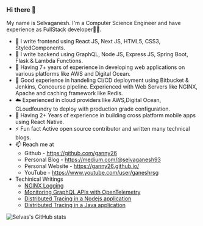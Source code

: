 ### Hi there 👋

My name is Selvaganesh. I'm a Computer Science Engineer and have experience as FullStack developer👨‍💻. 

 - 🔭 I write frontend using React JS, Next JS, HTML5, CSS3, StyledComponents.
 - 🔧 I write backend using GraphQL, Node JS, Express JS, Spring Boot, Flask & Lambda Functions.
 - 🥳 Having 7+ years of experience in developing web applications on various platforms like AWS and Digital Ocean. 
 - 💼 Good experience in handeling CI/CD deployment using Bitbucket & Jenkins, Concourse pipeline. Experienced with Web Servers like NGINX, Apache and caching framework like Redis. 
 -  ☁️ Experienced in cloud providers like AWS,Digital Ocean, CLoudfoundry to deploy with production grade configuration.
 - 📱 Having 2+ Years of experience in building cross platform mobile apps using React Native.
 - ⚡ Fun fact Active open source contributor and written many technical blogs.
 - 📫 Reach me at
    - Github - https://github.com/ganny26
    - Personal Blog - https://medium.com/@selvaganesh93
    - Personal Website - https://ganny26.github.io/
    - YouTube - https://www.youtube.com/user/ganeshrsg
  - Techinical Writings
    - [NGINX Logging](http://bit.ly/3ICvER1)
    - [Monitoring GraphQL APIs with OpenTelemetry](http://bit.ly/3QLXHjj)
    - [Distributed Tracing in a Nodejs application](http://bit.ly/3kdbxyA) 
    - [Distributed Tracing in a Java application](http://bit.ly/3vWU7ZK) 


![Selvas's GitHub stats](https://github-readme-stats.vercel.app/api?username=ganny26&hide=contribs,prs)

<!--
**ganny26/ganny26** is a ✨ _special_ ✨ repository because its `README.md` (this file) appears on your GitHub profile.

Here are some ideas to get you started:

- 🔭 I’m currently working on ...
- 🌱 I’m currently learning ...
- 👯 I’m looking to collaborate on ...
- 🤔 I’m looking for help with ...
- 💬 Ask me about ...
- 📫 How to reach me: ...
- 😄 Pronouns: ...
- ⚡ Fun fact: ...
-->




